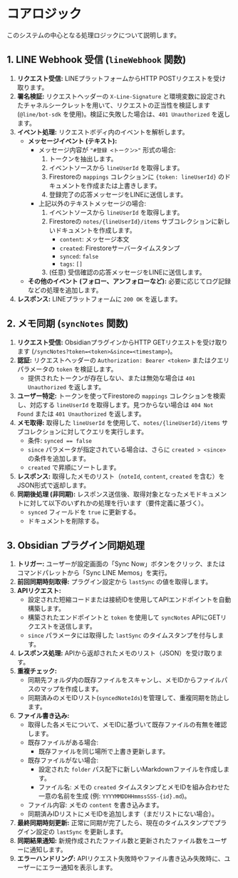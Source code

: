 # コアロジック

このシステムの中心となる処理ロジックについて説明します。

## 1. LINE Webhook 受信 (`lineWebhook` 関数)

1.  **リクエスト受信:** LINEプラットフォームからHTTP POSTリクエストを受け取ります。
2.  **署名検証:** リクエストヘッダーの `X-Line-Signature` と環境変数に設定されたチャネルシークレットを用いて、リクエストの正当性を検証します (`@line/bot-sdk` を使用)。検証に失敗した場合は、`401 Unauthorized` を返します。
3.  **イベント処理:** リクエストボディ内のイベントを解析します。
    *   **メッセージイベント (テキスト):**
        *   メッセージ内容が `"#登録 <トークン>"` 形式の場合:
            1.  トークンを抽出します。
            2.  イベントソースから `lineUserId` を取得します。
            3.  Firestoreの `mappings` コレクションに `{token: lineUserId}` のドキュメントを作成または上書きします。
            4.  登録完了の応答メッセージをLINEに送信します。
        *   上記以外のテキストメッセージの場合:
            1.  イベントソースから `lineUserId` を取得します。
            2.  Firestoreの `notes/{lineUserId}/items` サブコレクションに新しいドキュメントを作成します。
                *   `content`: メッセージ本文
                *   `created`: Firestoreサーバータイムスタンプ
                *   `synced`: `false`
                *   `tags`: `[]`
            3.  (任意) 受信確認の応答メッセージをLINEに送信します。
    *   **その他のイベント (フォロー、アンフォローなど):** 必要に応じてログ記録などの処理を追加します。
4.  **レスポンス:** LINEプラットフォームに `200 OK` を返します。

## 2. メモ同期 (`syncNotes` 関数)

1.  **リクエスト受信:** ObsidianプラグインからHTTP GETリクエストを受け取ります (`/syncNotes?token=<token>&since=<timestamp>`)。
2.  **認証:** リクエストヘッダーの `Authorization: Bearer <token>` またはクエリパラメータの `token` を検証します。
    *   提供されたトークンが存在しない、または無効な場合は `401 Unauthorized` を返します。
3.  **ユーザー特定:** トークンを使ってFirestoreの `mappings` コレクションを検索し、対応する `lineUserId` を取得します。見つからない場合は `404 Not Found` または `401 Unauthorized` を返します。
4.  **メモ取得:** 取得した `lineUserId` を使用して、`notes/{lineUserId}/items` サブコレクションに対してクエリを実行します。
    *   条件: `synced == false`
    *   `since` パラメータが指定されている場合は、さらに `created > <since>` の条件を追加します。
    *   `created` で昇順にソートします。
5.  **レスポンス:** 取得したメモのリスト（`noteId`, `content`, `created` を含む）をJSON形式で返却します。
6.  **同期後処理 (非同期):** レスポンス送信後、取得対象となったメモドキュメントに対して以下のいずれかの処理を行います（要件定義に基づく）。
    *   `synced` フィールドを `true` に更新する。
    *   ドキュメントを削除する。

## 3. Obsidian プラグイン同期処理

1.  **トリガー:** ユーザーが設定画面の「Sync Now」ボタンをクリック、またはコマンドパレットから「Sync LINE Memos」を実行。
2.  **前回同期時刻取得:** プラグイン設定から `lastSync` の値を取得します。
3.  **APIリクエスト:** 
    * 設定された短縮コードまたは接続IDを使用してAPIエンドポイントを自動構築します。
    * 構築されたエンドポイントと `token` を使用して `syncNotes` APIにGETリクエストを送信します。
    * `since` パラメータには取得した `lastSync` のタイムスタンプを付与します。
4.  **レスポンス処理:** APIから返却されたメモのリスト（JSON）を受け取ります。
5.  **重複チェック:**
    * 同期先フォルダ内の既存ファイルをスキャンし、メモIDからファイルパスのマップを作成します。
    * 同期済みのメモIDリスト(`syncedNoteIds`)を管理して、重複同期を防止します。
6.  **ファイル書き込み:**
    *   取得した各メモについて、メモIDに基づいて既存ファイルの有無を確認します。
    *   既存ファイルがある場合:
        * 既存ファイルを同じ場所で上書き更新します。
    *   既存ファイルがない場合:
        * 設定された `folder` パス配下に新しいMarkdownファイルを作成します。
        * ファイル名: メモの `created` タイムスタンプとメモIDを組み合わせた一意の名前を生成 (例: `YYYYMMDDHHmmssSSS-{id}.md`)。
    *   ファイル内容: メモの `content` を書き込みます。
    *   同期済みIDリストにメモIDを追加します（まだリストにない場合）。
7.  **最終同期時刻更新:** 正常に同期が完了したら、現在のタイムスタンプでプラグイン設定の `lastSync` を更新します。
8.  **同期結果通知:** 新規作成されたファイル数と更新されたファイル数をユーザーに通知します。
9.  **エラーハンドリング:** APIリクエスト失敗時やファイル書き込み失敗時に、ユーザーにエラー通知を表示します。